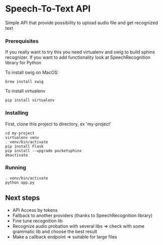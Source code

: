 # Speech-To-Text API

Simple API that provide possibility to upload audio file and get recognized text

### Prerequisites

If you really want to try this you need virtualenv and swig to build sphinx recognizer.
If you want to add functionality look at SpeechRecognition library for Python

To install swig on MacOS:
```
brew install swig
```

To install virtualenv
```
pip install virtualenv
```
### Installing

First, clone this project to directory, ex 'my-project'

```
cd my-project 
virtualenv venv
. venv/bin/activate
pip install Flask
pip install --upgrade pocketsphinx
deactivate
```

### Running

```
. venv/bin/activate
python app.py
```

## Next steps

* API Access by tokens
* Fallback to another providers (thanks to SpeechRecognition library)
* Fine tune recognition lib
* Recognize audio probation with several libs => check with some grammatic lib and choose the best result
* Make a callback endpoint => suitable for large files
